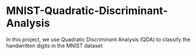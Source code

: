 # MNIST-Quadratic-Discriminant-Analysis

In this project, we use Quadratic Discriminant Analysis (QDA) to classify the handwritten digits in the MNIST dataset
